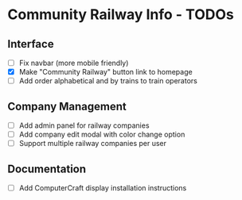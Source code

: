 # Community Railway Info - TODOs

## Interface
- [ ] Fix navbar (more mobile friendly)
- [x] Make "Community Railway" button link to homepage
- [ ] Add order alphabetical and by trains to train operators

## Company Management
- [ ] Add admin panel for railway companies
- [ ] Add company edit modal with color change option
- [ ] Support multiple railway companies per user

## Documentation
- [ ] Add ComputerCraft display installation instructions